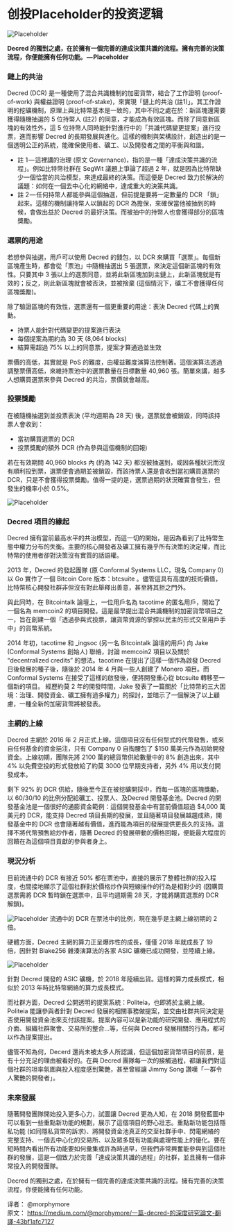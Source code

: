 # 创投Placeholder的投资逻辑

![Placeholder](img/Placeholder/img1.jpg "Placeholder")

**Decred 的獨到之處，在於擁有一個完善的達成決策共識的流程。擁有完善的決策流程，你便能擁有任何功能。 — Placeholder**

### 鏈上的共治

Decred  (DCR)  是一種使用了混合共識機制的加密貨幣，結合了工作證明 (proof-of-work)  與權益證明 (proof-of-stake)，來實現「鏈上的共治 (註1)」。其工作證明的挖礦機制，原理上與比特幣基本是一致的，其中不同之處在於：新區塊還需要獲得隨機抽選的 5 位持幣人 (註2) 的同意，才能成為有效區塊。而除了同意新區塊的有效性外，這 5 位持幣人同時能針對進行中的「共識代碼變更提案」進行投票，進而影響 Decred 的長期發展與進化。這樣的機制與架構設計，創造出的是一個透明公正的系統，能確保使用者、礦工、以及開發者之間的平衡與和諧。
* 註 1 — 這裡講的治理 (原文 Governance)，指的是一種「達成決策共識的流程」。例如比特幣社群在 SegWit 議題上爭論了超過 2 年，就是因為比特幣缺少一個恰當的共治模型，來達成最終的決策。而這便是 Decred 致力於解決的議題：如何在一個去中心化的網絡中，達成重大的決策共識。
* 註 2 — 任何持幣人都能參與這個抽選，但前提是要將一定數量的 DCR 「鎖」起來。這樣的機制讓持幣人以鎖起的 DCR 為擔保，來確保當他被抽到的時候，會做出益於 Decred 的最好決策。而被抽中的持幣人也會獲得部分的區塊獎勵。

### 選票的用途

若想參與抽選，用戶可以使用 Decred 的錢包，以 DCR 來購買「選票」。每個新區塊產生時，都會從「票池」中隨機抽選出 5 張選票，來決定這個新區塊的有效性。只要其中 3 張以上的選票同意，並將此新區塊加到主鏈上，此新區塊就是有效的；反之，則此新區塊就會被否決，並被捨棄 (這個情況下，礦工不會獲得任何區塊獎勵)。

除了驗證區塊的有效性，選票還有一個更重要的用途：表決 Decred 代碼上的異動。

* 持票人能針對代碼變更的提案進行表決
* 每個提案為期約為 30 天 (8,064 blocks)
* 結算需超過 75% 以上的同意票，提案才算通過並生效

票價的高低，其實就是 PoS 的難度，由權益難度演算法控制著。這個演算法透過調整票價高低，來維持票池中的選票數量在目標數量 40,960 張。簡單來講，越多人想購買選票來參與 Decred 的共治，票價就會越高。

### 投票獎勵

在被隨機抽選到並投票表決 (平均週期為 28 天) 後，選票就會被銷毀，同時該持票人會收到：

* 當初購買選票的 DCR
* 投票獎勵的額外 DCR (作為參與這個機制的回報)

若在有效期間 40,960 blocks 內 (約為 142 天) 都沒被抽選到，或因各種狀況而沒有順利投到票，選票便會過期並被銷毀，而該持票人還是會收到當初購買選票的 DCR，只是不會獲得投票獎勵。值得一提的是，選票過期的狀況確實會發生，但發生的機率小於 0.5%。

![Placeholder](img/Placeholder/img2.png "Placeholder")

### Decred 項目的緣起

Decred 擁有當前最高水平的共治模型，而這一切的開始，是因為看到了比特幣生態中權力分布的失衡。主要的核心開發者及礦工擁有幾乎所有決策的決定權，而比特幣的使用者卻對決策沒有實質的話語權。

2013 年，Decred 的發起團隊 (原 Conformal Systems LLC，現名 Company 0) 以 Go 實作了一個 Bitcoin Core 版本：btcsuite 。儘管這具有高度的技術價值，比特幣核心開發社群非但沒有對此舉釋出善意，甚至將其拒之門外。

與此同時，在 Bitcointalk 論壇上，一位用戶名為 tacotime 的匿名用戶，開始了一個名為 memcoin2 的項目開發。這是最早提出混合共識機制的加密貨幣項目之一，旨在創建一個「透過參與式投票，讓貨幣資源的掌控以民主的形式交至用戶手中」的貨幣系統。

2014 年初，tacotime 和 _ingsoc (另一名 Bitcointalk 論壇的用戶) 向 Jake (Conformal Systems 創始人) 聯絡，討論 memcoin2 項目以及關於 “decentralized credits” 的想法。tacotime 在提出了這樣一個作為啟發 Decred 日後發展的種子後，隨後於 2014 年 4 月與一些人創建了 Monero 項目。而 Conformal Systems 在接受了這樣的啟發後，便將開發重心從 btcsuite 轉移至一個新的項目。
經歷約莫 2 年的開發時間，Jake 發表了一篇關於「比特幣的三大困境：治理、開發資金、礦工擁有過多權力」的探討，並暗示了一個解決了以上顧慮，一種全新的加密貨幣將被發表。

### 主網的上線

Decred 主網於 2016 年 2 月正式上線。這個項目沒有任何型式的代幣發售，或來自任何基金的資金挹注，只有 Company 0 自掏腰包了 $150 萬美元作為初始開發資金。上線初期，團隊先將 2100 萬的總貨幣供給數量中的 8% 創造出來，其中 4% 以免費空投的形式發放給了約莫 3000 位早期支持者，另外 4% 用以支付開發成本。

剩下 92% 的 DCR 供給，隨後至今正在被挖礦開採中，而每一區塊的區塊獎勵，以 60/30/10 的比例分配給礦工、投票人、及Decred 開發基金池。Decred 的開發基金池是一個很好的通膨資金範例：這個開發基金中有當前價值超過 $4,000 萬美元的 DCR，能支持 Decred 項目長期的發展，並且隨著項目發展越趨成熟，開發基金中的 DCR 也會隨著越有價值，進而能為項目的發展提供更長久的支持。選擇不將代幣預售給炒作者，隨著 Decred 的發展帶動的價格回報，便能最大程度的回饋在為這個項目貢獻的參與者身上。

### 現況分析

目前流通中的 DCR 有接近 50% 都在票池中，直接的展示了整體社群的投入程度，也間接地顯示了這個社群對於價格炒作與短線操作的行為是相對少的 (因購買選票需將 DCR 暫時鎖在選票中，且平均週期需 28 天，才能將購買選票的 DCR 解鎖)。

![Placeholder](img/Placeholder/img3.png "Placeholder")
流通中的 DCR 在票池中的比例，現在幾乎是主網上線初期的 2 倍。

硬體方面，Decred 主網的算力正呈爆炸性的成長，僅僅 2018 年就成長了 19 倍，因針對 Blake256 雜湊演算法的各家 ASIC 礦機已成功開發，並陸續上線。

![Placeholder](img/Placeholder/img4.png "Placeholder")

針對 Decred 開發的 ASIC 礦機，於 2018 年陸續出貨。這樣的算力成長模式，相似於 2013 年時比特幣網絡的算力成長模式。

而社群方面，Decred 公開透明的提案系統：Politeia，也即將於主網上線。Politeia 能讓參與者針對 Decred 發展的相關事務做提案，並交由社群共同決定是否使用開發資金池來支付該提案。提案內容可以是新功能的研究開發、應用程式的介面、組織社群聚會、交易所的整合…等，任何與 Decred 發展相關的行為，都可以作為提案提出。

儘管不知為何，Decerd 還尚未被太多人所認識，但這個加密貨幣項目的前景，是有十分充足的理由被看好的。在與 Decred 團隊每一次的接觸過程，都讓我們對這個社群的坦率氛圍與投入程度感到驚艷，甚至曾經讓 Jimmy Song 讚嘆「一群令人驚艷的開發者」。

### 未來發展

隨著開發團隊開始投入更多心力，試圖讓 Decred 更為人知，在 2018 開發藍圖中可以看到一些重點新功能的規劃，展示了這個項目的野心壯志。重點新功能包括隱私功能 (如同隱私貨幣的訴求)、將開發資金池真正的交至社群手中、閃電網絡的完整支持、一個去中心化的交易所、以及眾多既有功能與處理性能上的優化。要在短時間內看出所有功能要如何彙集或許為時過早，但我們非常興奮能參與到這個社群的發展，這是一個致力於完善「達成決策共識的過程」的社群，並且擁有一個非常投入的開發團隊。

Decred 的獨到之處，在於擁有一個完善的達成決策共識的流程。擁有完善的決策流程，你便能擁有任何功能。



译者： @morphymore <br/>
原文： https://medium.com/@morphymore/一篇-decred-的深度研究論文-翻譯-43bf1afc7127

